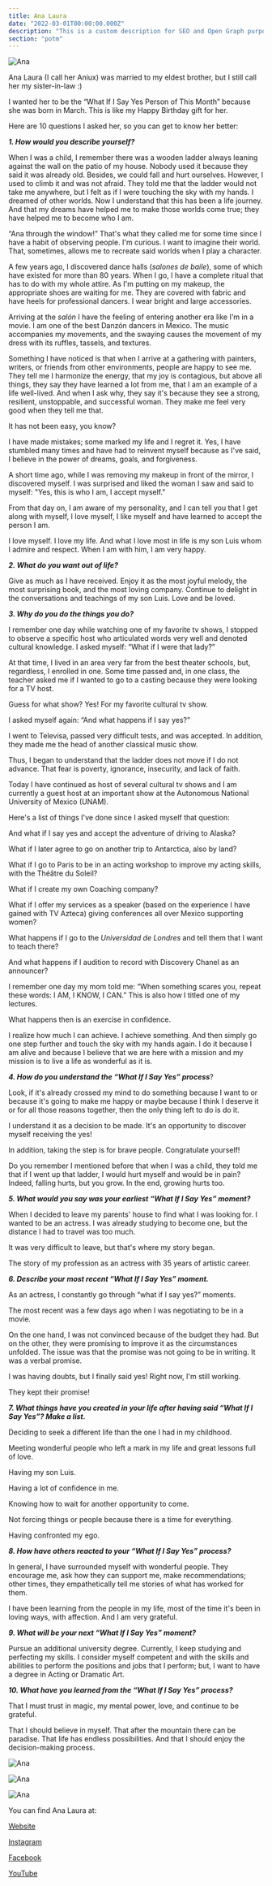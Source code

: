 ```yaml
---
title: Ana Laura
date: "2022-03-01T00:00:00.000Z"
description: "This is a custom description for SEO and Open Graph purposes, rather than the default generated excerpt. Simply add a description field to the frontmatter."
section: "potm"
---
```


![Ana](../images/mar22-1.jpg)

Ana Laura (I call her Aniux) was married to my eldest brother, but I still call her my sister-in-law :)

I wanted her to be the “What If I Say Yes Person of This Month” because she was born in March. This is like my Happy Birthday gift for her.

Here are 10 questions I asked her, so you can get to know her better:

***1. How would you describe yourself?***

When I was a child, I remember there was a wooden ladder always leaning against the wall on the patio of my house. Nobody used it because they said it was already old. Besides, we could fall and hurt ourselves. However, I used to climb it and was not afraid. They told me that the ladder would not take me anywhere, but I felt as if I were touching the sky with my hands. I dreamed of other worlds. Now I understand that this has been a life journey. And that my dreams have helped me to make those worlds come true; they have helped me to become who I am.

“Ana through the window!” That's what they called me for some time since I have a habit of observing people. I'm curious. I want to imagine their world. That, sometimes, allows me to recreate said worlds when I play a character.

A few years ago, I discovered dance halls (*salones de baile*), some of which have existed for more than 80 years. When I go, I have a complete ritual that has to do with my whole attire. As I'm putting on my makeup, the appropriate shoes are waiting for me. They are covered with fabric and have heels for professional dancers. I wear bright and large accessories.

Arriving at the *salón* I have the feeling of entering another era like I'm in a movie. I am one of the best Danzón dancers in Mexico. The music accompanies my movements, and the swaying causes the movement of my dress with its ruffles, tassels, and textures.

Something I have noticed is that when I arrive at a gathering with painters, writers, or friends from other environments, people are happy to see me. They tell me I harmonize the energy, that my joy is contagious, but above all things, they say they have learned a lot from me, that I am an example of a life well-lived. And when I ask why, they say it's because they see a strong, resilient, unstoppable, and successful woman. They make me feel very good when they tell me that.

It has not been easy, you know?

I have made mistakes; some marked my life and I regret it. Yes, I have stumbled many times and have had to reinvent myself because as I've said, I believe in the power of dreams, goals, and forgiveness.

A short time ago, while I was removing my makeup in front of the mirror, I discovered myself. I was surprised and liked the woman I saw and said to myself: "Yes, this is who I am, I accept myself."

From that day on, I am aware of my personality, and I can tell you that I get along with myself, I love myself, I like myself and have learned to accept the person I am.

I love myself. I love my life. And what I love most in life is my son Luis whom I admire and respect. When I am with him, I am very happy.

***2. What do you want out of life?***

Give as much as I have received. Enjoy it as the most joyful melody, the most surprising book, and the most loving company. Continue to delight in the conversations and teachings of my son Luis. Love and be loved.

***3. Why do you do the things you do?***

I remember one day while watching one of my favorite tv shows, I stopped to observe a specific host who articulated words very well and denoted cultural knowledge. I asked myself: “What if I were that lady?”

At that time, I lived in an area very far from the best theater schools, but, regardless, I enrolled in one. Some time passed and, in one class, the teacher asked me if I wanted to go to a casting because they were looking for a TV host.

Guess for what show? Yes! For my favorite cultural tv show.

I asked myself again: “And what happens if I say yes?”

I went to Televisa, passed very difficult tests, and was accepted. In addition, they made me the head of another classical music show.

Thus, I began to understand that the ladder does not move if I do not advance. That fear is poverty, ignorance, insecurity, and lack of faith.

Today I have continued as host of several cultural tv shows and I am currently a guest host at an important show at the Autonomous National University of Mexico (UNAM).

Here's a list of things I've done since I asked myself that question:

And what if I say yes and accept the adventure of driving to Alaska?

What if I later agree to go on another trip to Antarctica, also by land?

What if I go to Paris to be in an acting workshop to improve my acting skills, with the Théâtre du Soleil?

What if I create my own Coaching company?

What if I offer my services as a speaker (based on the experience I have gained with TV Azteca) giving conferences all over Mexico supporting women?

What happens if I go to the *Universidad de Londres* and tell them that I want to teach there?

And what happens if I audition to record with Discovery Chanel as an announcer?

I remember one day my mom told me: “When something scares you, repeat these words: I AM, I KNOW, I CAN.” This is also how I titled one of my lectures.

What happens then is an exercise in confidence.

I realize how much I can achieve. I achieve something. And then simply go one step further and touch the sky with my hands again. I do it because I am alive and because I believe that we are here with a mission and my mission is to live a life as wonderful as it is.

***4. How do you understand the “What If I Say Yes” process***?

Look, if it's already crossed my mind to do something because I want to or because it's going to make me happy or maybe because I think I deserve it or for all those reasons together, then the only thing left to do is do it.

I understand it as a decision to be made. It's an opportunity to discover myself receiving the yes!

In addition, taking the step is for brave people. Congratulate yourself!

Do you remember I mentioned before that when I was a child, they told me that if I went up that ladder, I would hurt myself and would be in pain? Indeed, falling hurts, but you grow. In the end, growing hurts too.

***5. What would you say was your earliest “What If I Say Yes” moment?***

When I decided to leave my parents' house to find what I was looking for. I wanted to be an actress. I was already studying to become one, but the distance I had to travel was too much.

It was very difficult to leave, but that's where my story began.

The story of my profession as an actress with 35 years of artistic career.

***6. Describe your most recent “What If I Say Yes” moment.***

As an actress, I constantly go through “what if I say yes?” moments.

The most recent was a few days ago when I was negotiating to be in a movie.

On the one hand, I was not convinced because of the budget they had. But on the other, they were promising to improve it as the circumstances unfolded. The issue was that the promise was not going to be in writing. It was a verbal promise.

I was having doubts, but I finally said yes! Right now, I'm still working.

They kept their promise!

***7. What things have you created in your life after having said “What If I Say Yes”? Make a list.***

Deciding to seek a different life than the one I had in my childhood.

Meeting wonderful people who left a mark in my life and great lessons full of love.

Having my son Luis.

Having a lot of confidence in me.

Knowing how to wait for another opportunity to come.

Not forcing things or people because there is a time for everything.

Having confronted my ego.

***8. How have others reacted to your “What If I Say Yes” process?***

In general, I have surrounded myself with wonderful people. They encourage me, ask how they can support me, make recommendations; other times, they empathetically tell me stories of what has worked for them.

I have been learning from the people in my life, most of the time it's been in loving ways, with affection. And I am very grateful.

***9. What will be your next “What If I Say Yes” moment?***

Pursue an additional university degree. Currently, I keep studying and perfecting my skills. I consider myself competent and with the skills and abilities to perform the positions and jobs that I perform; but, I want to have a degree in Acting or Dramatic Art.

***10. What have you learned from the “What If I Say Yes” process?***

That I must trust in magic, my mental power, love, and continue to be grateful.

That I should believe in myself. That after the mountain there can be paradise. That life has endless possibilities. And that I should enjoy the decision-making process.

![Ana](../images/mar22-2.jpg)

![Ana](../images/mar22-3.jpg)

![Ana](../images/mar22-4.jpg)

You can find Ana Laura at:

[Website](https://www.analauraespinosa.net/)

[Instagram](https://www.instagram.com/ana9lauraespinosa/)

[Facebook](https://www.facebook.com/ana.l.espinosa.9/)

[YouTube](https://www.youtube.com/channel/UCLGTZH0kpx3Am0Xt-IjrQGw)
